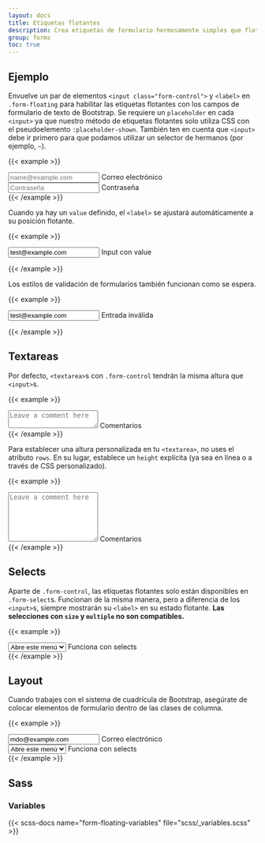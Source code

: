 ```yaml
---
layout: docs
title: Etiquetas flotantes
description: Crea etiquetas de formulario hermosamente simples que floten sobre tus campos de entrada.
group: forms
toc: true
---
```


## Ejemplo

Envuelve un par de elementos `<input class="form-control">` y `<label>` en `.form-floating` para habilitar las etiquetas flotantes con los campos de formulario de texto de Bootstrap. Se requiere un `placeholder` en cada `<input>` ya que nuestro método de etiquetas flotantes solo utiliza CSS con el pseudoelemento `:placeholder-shown`. También ten en cuenta que `<input>` debe ir primero para que podamos utilizar un selector de hermanos (por ejemplo, `~`).

{{< example >}}
<div class="form-floating mb-3">
  <input type="email" class="form-control" id="floatingInput" placeholder="name@example.com">
  <label for="floatingInput">Correo electrónico</label>
</div>
<div class="form-floating">
  <input type="password" class="form-control" id="floatingPassword" placeholder="Contraseña">
  <label for="floatingPassword">Contraseña</label>
</div>
{{< /example >}}

Cuando ya hay un `value` definido, el `<label>` se ajustará automáticamente a su posición flotante.

{{< example >}}
<form class="form-floating">
  <input type="email" class="form-control" id="floatingInputValue" placeholder="name@example.com" value="test@example.com">
  <label for="floatingInputValue">Input con value</label>
</form>
{{< /example >}}

Los estilos de validación de formularios también funcionan como se espera.

{{< example >}}
<form class="form-floating">
  <input type="email" class="form-control is-invalid" id="floatingInputInvalid" placeholder="name@example.com" value="test@example.com">
  <label for="floatingInputInvalid">Entrada inválida</label>
</form>
{{< /example >}}

## Textareas

Por defecto, `<textarea>`s con `.form-control` tendrán la misma altura que `<input>`s.

{{< example >}}
<div class="form-floating">
  <textarea class="form-control" placeholder="Leave a comment here" id="floatingTextarea"></textarea>
  <label for="floatingTextarea">Comentarios</label>
</div>
{{< /example >}}

Para establecer una altura personalizada en tu `<textarea>`, no uses el atributo `rows`. En su lugar, establece un `height` explícita (ya sea en línea o a través de CSS personalizado).

{{< example >}}
<div class="form-floating">
  <textarea class="form-control" placeholder="Leave a comment here" id="floatingTextarea2" style="height: 100px"></textarea>
  <label for="floatingTextarea2">Comentarios</label>
</div>
{{< /example >}}

## Selects

Aparte de `.form-control`, las etiquetas flotantes solo están disponibles en `.form-select`s. Funcionan de la misma manera, pero a diferencia de los `<input>`s, siempre mostrarán su `<label>` en su estado flotante. **Las selecciones con `size` y `multiple` no son compatibles.**

{{< example >}}
<div class="form-floating">
  <select class="form-select" id="floatingSelect" aria-label="Floating label select example">
    <option selected>Abre este menú</option>
    <option value="1">Uno</option>
    <option value="2">Dos</option>
    <option value="3">Tres</option>
  </select>
  <label for="floatingSelect">Funciona con selects</label>
</div>
{{< /example >}}

## Layout

Cuando trabajes con el sistema de cuadrícula de Bootstrap, asegúrate de colocar elementos de formulario dentro de las clases de columna.

{{< example >}}
<div class="row g-2">
  <div class="col-md">
    <div class="form-floating">
      <input type="email" class="form-control" id="floatingInputGrid" placeholder="name@example.com" value="mdo@example.com">
      <label for="floatingInputGrid">Correo electrónico</label>
    </div>
  </div>
  <div class="col-md">
    <div class="form-floating">
      <select class="form-select" id="floatingSelectGrid">
        <option selected>Abre este menú</option>
        <option value="1">Uno</option>
        <option value="2">Dos</option>
        <option value="3">Tres</option>
      </select>
      <label for="floatingSelectGrid">Funciona con selects</label>
    </div>
  </div>
</div>
{{< /example >}}

## Sass

### Variables

{{< scss-docs name="form-floating-variables" file="scss/_variables.scss" >}}
